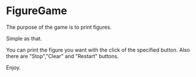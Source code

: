 # FigureGame
The purpose of the game is to print figures.

Simple as that.

You can print the figure you want with the click of the specified button.
Also there are "Stop","Clear" and "Restart" buttons.

Enjoy.

